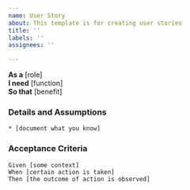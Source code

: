 ```yaml
---
name: User Story
about: This template is for creating user stories
title: ''
labels: ''
assignees: ''

---
```


**As a** [role]  
**I need** [function]  
**So that** [benefit]  
      
### Details and Assumptions
    * [document what you know]      
### Acceptance Criteria     
 ```gherkin
 Given [some context]
 When [certain action is taken]
 Then [the outcome of action is observed]
 ```
